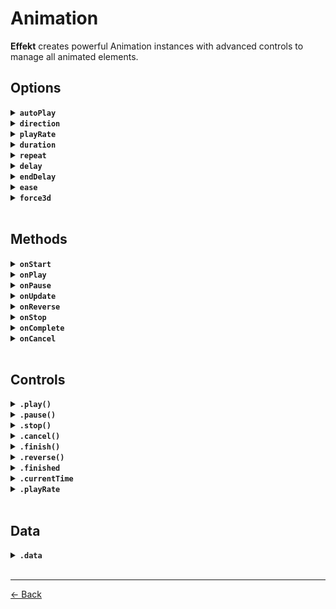 # Animation

**Effekt** creates powerful Animation instances with advanced controls to manage all animated elements.

## Options

<details>
  <summary><code><strong>autoPlay</strong></code></summary>

<br>

- Type: `boolean`
- Default: `true`

Specifies whether the animation will play automatically when `animate` is called.

If disabled, the animation must be explicitly started with the `.play()` method.

```ts
import { animate } from 'effekt'

animate('.el', {
  autoPlay: true,
})
```

</details>

<details>
  <summary><code><strong>direction</strong></code></summary>

<br>

- Type: `string`
- Default: `normal`

Specifies the direction in which the animation will run.

- `normal` - runs forwards.
- `reverse` - runs backwards.
- `alternate` - switches direction after each iteration.
- `alternate-reverse` - runs backwards and switches direction after each iteration.

```ts
import { animate } from 'effekt'

animate('.el', {
  direction: 'normal',
})
```

</details>

<details>
  <summary><code><strong>playRate</strong></code></summary>

<br>

- Type: `number`
- Default: `1`

Specifies the animation playback rate before it starts.

The value can be positive, negative, or 0. Positive values play the animation normally, negative values reverse the animation, and 0 pauses the animation.

A positive value is a scaling factor, so for example a value of 2 would double the playback rate and 0.5 would slow it in half.

```ts
import { animate } from 'effekt'

animate('.el', {
  playRate: 1,
})
```

</details>

<details>
  <summary><code><strong>duration</strong></code></summary>

<br>

- Type: `number`
- Default: `0.6`

Specifies the duration of the animation in `seconds`.

```ts
import { animate } from 'effekt'

animate('.el', {
  duration: 0.6,
})
```

</details>

<details>
  <summary><code><strong>repeat</strong></code></summary>

<br>

- Type: `number`
- Default: `0`

Specifies the number of iterations of the animation.

```ts
import { animate } from 'effekt'

animate('.el', {
  repeat: 0,
})
```

</details>

<details>
  <summary><code><strong>delay</strong></code></summary>

<br>

- Type: `number | Function`
- Default: `0`

Specifies the animation `start` delay in `seconds`.

For example, 0.3 means the animation will wait that long before starting.

```ts
import { animate } from 'effekt'

animate('.el', {
  delay: 0,
})
```

</details>

<details>
  <summary><code><strong>endDelay</strong></code></summary>

<br>

- Type: `number | Function`
- Default: `0`

Specifies the animation `end` delay in `seconds`.

For example, 0.3 means that the animation will wait that long before it ends completely.

```ts
import { animate } from 'effekt'

animate('.el', {
  endDelay: 0,
})
```

</details>

<details>
  <summary><code><strong>ease</strong></code></summary>

<br>

- Type: `Function`
- Default: `outQuart`

Specifies the mathematical function used in the interpolation between the `start` and `end` keyframes.

```ts
import { animate } from 'effekt'
import { outQuart } from 'effekt/easing'

animate('.el', {
  ease: outQuart,
})
```

</details>

<details>
  <summary><code><strong>force3d</strong></code></summary>

<br>

- Type: `boolean`
- Default: `true`

Specifies `transform` rendering mode.

By default, it automatically activates GPU acceleration by applying 3D transforms instead of 2D.

When the animation ends or is canceled, the mode reverts back to its initial state to conserve GPU memory.

```ts
import { animate } from 'effekt'

animate('.el', {
  force3d: true,
})
```

</details>

<br>

## Methods

<details>
  <summary><code><strong>onStart</strong></code></summary>

<br>

- Type: `Function`
- Default: `undefined`

Called at the beginning of the animation.

```ts
import { animate } from 'effekt'

animate('.el', {
  onStart: (data) => {
    console.log(data)
  },
})
```

</details>

<details>
  <summary><code><strong>onPlay</strong></code></summary>

<br>

- Type: `Function`
- Default: `undefined`

Called every time the animation starts.

```ts
import { animate } from 'effekt'

animate('.el', {
  onPlay: (data) => {
    console.log(data)
  },
})
```

</details>

<details>
  <summary><code><strong>onPause</strong></code></summary>

<br>

- Type: `Function`
- Default: `undefined`

Called every time the animation pauses.

```ts
import { animate } from 'effekt'

animate('.el', {
  onPause: (data) => {
    console.log(data)
  },
})
```

</details>

<details>
  <summary><code><strong>onUpdate</strong></code></summary>

<br>

- Type: `Function`
- Default: `undefined`

Called every time the animation is updated.

```ts
import { animate } from 'effekt'

animate('.el', {
  onUpdate: (data, elements) => {
    console.log(data, elements)
  },
})
```

</details>

<details>
  <summary><code><strong>onReverse</strong></code></summary>

<br>

- Type: `Function`
- Default: `undefined`

Called every time the animation is reversed.

```ts
import { animate } from 'effekt'

animate('.el', {
  onReverse: (data) => {
    console.log(data)
  },
})
```

</details>

<details>
  <summary><code><strong>onStop</strong></code></summary>

<br>

- Type: `Function`
- Default: `undefined`

Called right after the animation stops.

```ts
import { animate } from 'effekt'

animate('.el', {
  onStop: (data) => {
    console.log(data)
  },
})
```

</details>

<details>
  <summary><code><strong>onComplete</strong></code></summary>

<br>

- Type: `Function`
- Default: `undefined`

Called right after the animation ends.

```ts
import { animate } from 'effekt'

animate('.el', {
  onComplete: (data) => {
    console.log(data)
  },
})
```

</details>

<details>
  <summary><code><strong>onCancel</strong></code></summary>

<br>

- Type: `Function`
- Default: `undefined`

Called right after the animation is canceled.

```ts
import { animate } from 'effekt'

animate('.el', {
  onCancel: (data) => {
    console.log(data)
  },
})
```

</details>

<br>

## Controls

<details>
  <summary><code><strong>.play()</strong></code></summary>

<br>

- Type: `Function`

Plays the animation.

```ts
import { animate } from 'effekt'

const animation = animate('.el', {
  autoPlay: false,
})

animation.play()
```

</details>

<details>
  <summary><code><strong>.pause()</strong></code></summary>

<br>

- Type: `Function`

Pauses the animation.

```ts
import { animate } from 'effekt'

const animation = animate('.el', {
  duration: 1,
})

animation.pause()
```

</details>

<details>
  <summary><code><strong>.stop()</strong></code></summary>

<br>

- Type: `Function`

Stops the animation and sets `currentTime` to the last time before stopping.

Rejects the animation `Promise`.

```ts
import { animate } from 'effekt'

const animation = animate('.el', {
  duration: 1,
})

animation.stop()
```

</details>

<details>
  <summary><code><strong>.cancel()</strong></code></summary>

<br>

- Type: `Function`

Cancels the animation and resets the `currentTime` to 0.

Rejects the animation `Promise`.

```ts
import { animate } from 'effekt'

const animation = animate('.el', {
  duration: 1,
})

setTimeout(() => {
  animation.cancel()
}, 500)
```

</details>

<details>
  <summary><code><strong>.finish()</strong></code></summary>

<br>

- Type: `Function`

Immediately ends the animation and sets `currentTime` to the end of duration.

Resolves the animation `Promise`.

```ts
import { animate } from 'effekt'

const animation = animate('.el', {
  duration: 1,
})

setTimeout(() => {
  animation.finish()
}, 500)
```

</details>

<details>
  <summary><code><strong>.reverse()</strong></code></summary>

<br>

- Type: `Function`

Reverses the animation.

```ts
import { animate } from 'effekt'

const animation = animate('.el', {
  duration: 1,
})

setTimeout(() => {
  animation.reverse()
}, 500)
```

</details>

<details>
  <summary><code><strong>.finished</strong></code></summary>

<br>

- Type: `Promise`

Creates a new animation `Promise`.

```ts
import { animate } from 'effekt'

const animation = animate('.el', {
  duration: 1,
})

animation.finished
  .then((data) => {
    console.log(data)
  })
  .catch((err) => {
    console.log(err)
  })
```

</details>

<details>
  <summary><code><strong>.currentTime</strong></code></summary>

<br>

- Type: `number`

Gets or sets the animation current time.

```ts
import { animate } from 'effekt'

const animation = animate('.el', {
  duration: 1,
})

setTimeout(() => {
  console.log(animation.currentTime)
}, 500)
```

</details>

<details>
  <summary><code><strong>.playRate</strong></code></summary>

<br>

- Type: `number`

Gets or sets the animation playback rate before or during the animation.

```ts
import { animate } from 'effekt'

const animation = animate('.el', {
  duration: 1,
})

setTimeout(() => {
  animation.playRate = -1
}, 500)
```

</details>

<br>

## Data

<details>
  <summary><code><strong>.data</strong></code></summary>

<br>

- Type: `object`

Each animation instance provides a detailed status.

```ts
{
  autoplay: boolean
  direction: 'normal' | 'reverse' | 'alternate' | 'alternate-reverse'
  playState: 'finished' | 'idle' | 'paused' | 'running'
  promiseState: 'pending' | 'fulfilled' | 'rejected'
  playRate: number
  duration: number
  repeat: number
  delay: number
  endDelay: number
  delta: number
  timestamp: number
  time: number
  initTime: number
  startTime: number
  pauseTime: number | null
  totalDuration: number
  maxDuration: number
  progress: number
  totalProgress: number
  isReverse: boolean
}
```

Data can be accessed at any time via methods or explicitly via read-only `.data` property.

```ts
import { animate } from 'effekt'

animate('.el', {
  duration: 1,
  onStart: (data) => {
    console.log(data)
  },
})
```

```ts
import { animate } from 'effekt'

const animation = animate('.el', {
  duration: 1,
})

setTimeout(() => {
  console.log(animation.data)
}, 500)
```

</details>

<br>

---

[← Back](./README.md)
